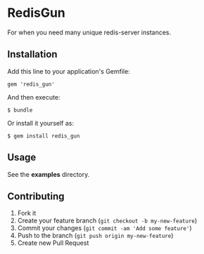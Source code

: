 # RedisGun

For when you need many unique redis-server instances.

## Installation

Add this line to your application's Gemfile:

    gem 'redis_gun'

And then execute:

    $ bundle

Or install it yourself as:

    $ gem install redis_gun

## Usage

See the **examples** directory.

## Contributing

1. Fork it
2. Create your feature branch (`git checkout -b my-new-feature`)
3. Commit your changes (`git commit -am 'Add some feature'`)
4. Push to the branch (`git push origin my-new-feature`)
5. Create new Pull Request
